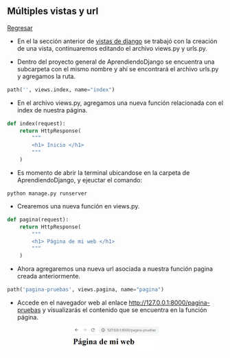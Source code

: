 ## Múltiples vistas y url

[Regresar](/CodingBootcampsESPOL-RDDW/)

+ En el la sección anterior de [vistas de django](./vistas.md) se trabajó con la creación de una vista, continuaremos editando el archivo views.py y urls.py. 

+ Dentro del proyecto general de AprendiendoDjango se encuentra una subcarpeta con el mismo nombre y ahí se encontrará el archivo urls.py  y agregamos la ruta. 

```python
path('', views.index, name="index")
```

+ En el archivo views.py, agregamos una nueva función relacionada con el index de nuestra página.

```python
def index(request):
    return HttpResponse(
        """
        <h1> Inicio </h1>
        """
    )
```

+ Es momento de abrir la terminal ubicandose en la carpeta de AprendiendoDjango, y ejeuctar el comando:

```
python manage.py runserver
```

+ Crearemos una nueva función en views.py.

```python
def pagina(request):
    return HttpResponse(
        """
        <h1> Página de mi web </h1>
        """
    )
```

+ Ahora agregaremos una nueva url asociada a nuestra función pagina creada anteriormente. 

```python
path('pagina-pruebas', views.pagina, name="pagina")
```
+ Accede en el navegador web al enlace  http://127.0.0.1:8000/pagina-pruebas y visualizarás el contenido que se encuentra en la función página. 
<p align="center">
<img src="./imagenes/pagina-web.png" width="40%" alt="Banner"/>
</p>